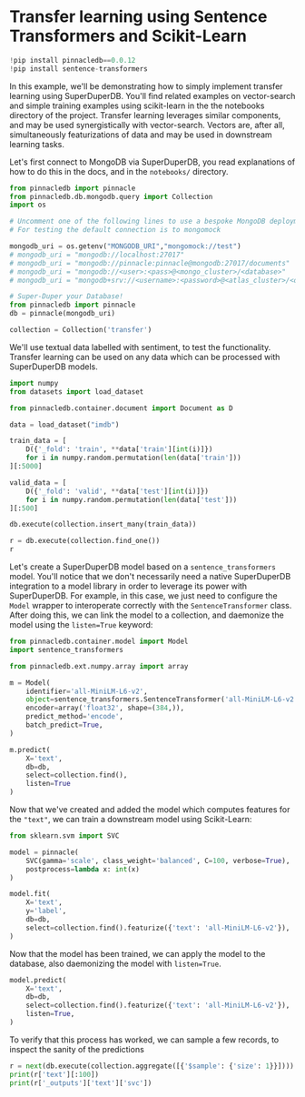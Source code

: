 # Transfer learning using Sentence Transformers and Scikit-Learn


```python
!pip install pinnacledb==0.0.12
!pip install sentence-transformers
```

In this example, we'll be demonstrating how to simply implement transfer learning using SuperDuperDB.
You'll find related examples on vector-search and simple training examples using scikit-learn in the 
the notebooks directory of the project. Transfer learning leverages similar components, and may be used synergistically with vector-search. Vectors are, after all, simultaneously featurizations of 
data and may be used in downstream learning tasks.

Let's first connect to MongoDB via SuperDuperDB, you read explanations of how to do this in 
the docs, and in the `notebooks/` directory.


```python
from pinnacledb import pinnacle
from pinnacledb.db.mongodb.query import Collection
import os

# Uncomment one of the following lines to use a bespoke MongoDB deployment
# For testing the default connection is to mongomock

mongodb_uri = os.getenv("MONGODB_URI","mongomock://test")
# mongodb_uri = "mongodb://localhost:27017"
# mongodb_uri = "mongodb://pinnacle:pinnacle@mongodb:27017/documents"
# mongodb_uri = "mongodb://<user>:<pass>@<mongo_cluster>/<database>"
# mongodb_uri = "mongodb+srv://<username>:<password>@<atlas_cluster>/<database>"

# Super-Duper your Database!
from pinnacledb import pinnacle
db = pinnacle(mongodb_uri)

collection = Collection('transfer')
```

We'll use textual data labelled with sentiment, to test the functionality. Transfer learning 
can be used on any data which can be processed with SuperDuperDB models.


```python
import numpy
from datasets import load_dataset

from pinnacledb.container.document import Document as D

data = load_dataset("imdb")

train_data = [
    D({'_fold': 'train', **data['train'][int(i)]}) 
    for i in numpy.random.permutation(len(data['train']))
][:5000]

valid_data = [
    D({'_fold': 'valid', **data['test'][int(i)]}) 
    for i in numpy.random.permutation(len(data['test']))
][:500]

db.execute(collection.insert_many(train_data))

r = db.execute(collection.find_one())
r
```

Let's create a SuperDuperDB model based on a `sentence_transformers` model.
You'll notice that we don't necessarily need a native SuperDuperDB integration to a model library 
in order to leverage its power with SuperDuperDB. For example, in this case, we just need 
to configure the `Model` wrapper to interoperate correctly with the `SentenceTransformer` class. After doing this, we can link the model to a collection, and daemonize the model using the `listen=True` keyword:


```python
from pinnacledb.container.model import Model
import sentence_transformers

from pinnacledb.ext.numpy.array import array

m = Model(
    identifier='all-MiniLM-L6-v2',
    object=sentence_transformers.SentenceTransformer('all-MiniLM-L6-v2'),
    encoder=array('float32', shape=(384,)),
    predict_method='encode',
    batch_predict=True,
)

m.predict(
    X='text',
    db=db,
    select=collection.find(),
    listen=True
)
```

Now that we've created and added the model which computes features for the `"text"`, we can train a 
downstream model using Scikit-Learn:


```python
from sklearn.svm import SVC

model = pinnacle(
    SVC(gamma='scale', class_weight='balanced', C=100, verbose=True),
    postprocess=lambda x: int(x)
)

model.fit(
    X='text',
    y='label',
    db=db,
    select=collection.find().featurize({'text': 'all-MiniLM-L6-v2'}),
)
```

Now that the model has been trained, we can apply the model to the database, also daemonizing the model 
with `listen=True`.


```python
model.predict(
    X='text',
    db=db,
    select=collection.find().featurize({'text': 'all-MiniLM-L6-v2'}),
    listen=True,
)
```

To verify that this process has worked, we can sample a few records, to inspect the sanity of the predictions


```python
r = next(db.execute(collection.aggregate([{'$sample': {'size': 1}}])))
print(r['text'][:100])
print(r['_outputs']['text']['svc'])
```
